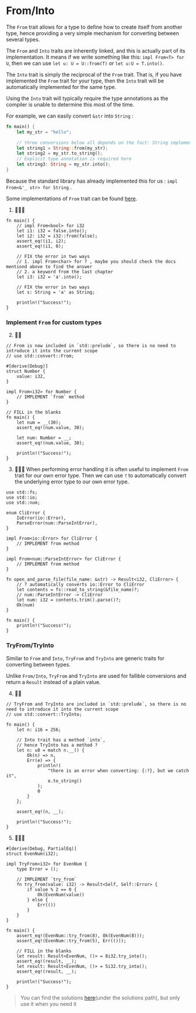 # From/Into

The `From` trait allows for a type to define how to create itself from another type, hence providing a very simple mechanism for converting between several types.

The `From` and `Into` traits are inherently linked, and this is actually part of its implementation. It means if we write something like this: `impl From<T> for U`, then we can use
`let u: U = U::from(T)` or `let u:U = T.into()`.

The `Into` trait is simply the reciprocal of the `From` trait. That is, if you have implemented the `From` trait for your type, then the `Into` trait will be automatically implemented for the same type.

Using the `Into` trait will typically require the type annotations as the compiler is unable to determine this most of the time.

For example, we can easily convert `&str` into `String` :

```rust
fn main() {
    let my_str = "hello";

    // three conversions below all depends on the fact: String implements From<&str>:
    let string1 = String::from(my_str);
    let string2 = my_str.to_string();
    // Explicit type annotation is required here
    let string3: String = my_str.into();
}
```

Because the standard library has already implemented this for us : `impl From<&'_ str> for String` .

Some implementations of `From` trait can be found [here](https://doc.rust-lang.org/stable/std/convert/trait.From.html#implementors).

1. 🌟🌟🌟

```rust,editable
fn main() {
    // impl From<bool> for i32
    let i1: i32 = false.into();
    let i2: i32 = i32::from(false);
    assert_eq!(i1, i2);
    assert_eq!(i1, 0);

    // FIX the error in two ways
    // 1. impl From<char> for ? , maybe you should check the docs mentiond above to find the answer
    // 2. a keyword from the last chapter
    let i3: i32 = 'a'.into();

    // FIX the error in two ways
    let s: String = 'a' as String;

    println!("Success!");
}
```

### Implement `From` for custom types

2. 🌟🌟

```rust,editable
// From is now included in `std::prelude`, so there is no need to introduce it into the current scope
// use std::convert::From;

#[derive(Debug)]
struct Number {
    value: i32,
}

impl From<i32> for Number {
    // IMPLEMENT `from` method
}

// FILL in the blanks
fn main() {
    let num = __(30);
    assert_eq!(num.value, 30);

    let num: Number = __;
    assert_eq!(num.value, 30);

    println!("Success!");
}
```

3. 🌟🌟🌟 When performing error handling it is often useful to implement `From` trait for our own error type. Then we can use `?` to automatically convert the underlying error type to our own error type.

```rust,editable
use std::fs;
use std::io;
use std::num;

enum CliError {
    IoError(io::Error),
    ParseError(num::ParseIntError),
}

impl From<io::Error> for CliError {
    // IMPLEMENT from method
}

impl From<num::ParseIntError> for CliError {
    // IMPLEMENT from method
}

fn open_and_parse_file(file_name: &str) -> Result<i32, CliError> {
    // ? automatically converts io::Error to CliError
    let contents = fs::read_to_string(&file_name)?;
    // num::ParseIntError -> CliError
    let num: i32 = contents.trim().parse()?;
    Ok(num)
}

fn main() {
    println!("Success!");
}
```

### TryFrom/TryInto

Similar to `From` and `Into`, `TryFrom` and `TryInto` are generic traits for converting between types.

Unlike `From/Into`, `TryFrom` and `TryInto` are used for fallible conversions and return a `Result` instead of a plain value.

4. 🌟🌟

```rust,editable
// TryFrom and TryInto are included in `std::prelude`, so there is no need to introduce it into the current scope
// use std::convert::TryInto;

fn main() {
    let n: i16 = 256;

    // Into trait has a method `into`,
    // hence TryInto has a method ?
    let n: u8 = match n.__() {
        Ok(n) => n,
        Err(e) => {
            println!(
                "there is an error when converting: {:?}, but we catch it",
                e.to_string()
            );
            0
        }
    };

    assert_eq!(n, __);

    println!("Success!");
}
```

5. 🌟🌟🌟

```rust,editable
#[derive(Debug, PartialEq)]
struct EvenNum(i32);

impl TryFrom<i32> for EvenNum {
    type Error = ();

    // IMPLEMENT `try_from`
    fn try_from(value: i32) -> Result<Self, Self::Error> {
        if value % 2 == 0 {
            Ok(EvenNum(value))
        } else {
            Err(())
        }
    }
}

fn main() {
    assert_eq!(EvenNum::try_from(8), Ok(EvenNum(8)));
    assert_eq!(EvenNum::try_from(5), Err(()));

    // FILL in the blanks
    let result: Result<EvenNum, ()> = 8i32.try_into();
    assert_eq!(result, __);
    let result: Result<EvenNum, ()> = 5i32.try_into();
    assert_eq!(result, __);

    println!("Success!");
}
```

> You can find the solutions [here](https://github.com/sunface/rust-by-practice/blob/master/solutions/type-conversions/from-into.md)(under the solutions path), but only use it when you need it
